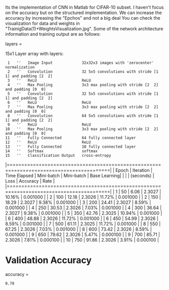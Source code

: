 Its the implementation of CNN in Matlab for CIFAR-10 subset. I haven't focus on the accuracy but on the structured implementation. We can increase the accuracy by increasing the "Epchos" and not a big deal
You can check the visualization for data and weights in "TrainigData(1)+WeightsVisualization.jpg".
Some of the network architecture information and training output are as follows: 

layers = 

  15x1 Layer array with layers:

     1   ''   Image Input             32x32x3 images with 'zerocenter' normalization
     2   ''   Convolution             32 5x5 convolutions with stride [1  1] and padding [2  2]
     3   ''   ReLU                    ReLU
     4   ''   Max Pooling             3x3 max pooling with stride [2  2] and padding [0  0]
     5   ''   Convolution             32 5x5 convolutions with stride [1  1] and padding [2  2]
     6   ''   ReLU                    ReLU
     7   ''   Max Pooling             3x3 max pooling with stride [2  2] and padding [0  0]
     8   ''   Convolution             64 5x5 convolutions with stride [1  1] and padding [2  2]
     9   ''   ReLU                    ReLU
    10   ''   Max Pooling             3x3 max pooling with stride [2  2] and padding [0  0]
    11   ''   Fully Connected         64 fully connected layer
    12   ''   ReLU                    ReLU
    13   ''   Fully Connected         10 fully connected layer
    14   ''   Softmax                 softmax
    15   ''   Classification Output   cross-entropy
|=========================================================================================|
|     Epoch    |   Iteration  | Time Elapsed |  Mini-batch  |  Mini-batch  | Base Learning|
|              |              |  (seconds)   |     Loss     |   Accuracy   |     Rate     |
|=========================================================================================|
|            1 |           50 |         6.06 |       2.3027 |       10.16% |     0.001000 |
|            2 |          100 |        12.18 |       2.3026 |       11.72% |     0.001000 |
|            2 |          150 |        18.29 |       2.3027 |        9.38% |     0.001000 |
|            3 |          200 |        24.41 |       2.3027 |        8.59% |     0.001000 |
|            4 |          250 |        30.53 |       2.3026 |        7.03% |     0.001000 |
|            4 |          300 |        36.64 |       2.3027 |        9.38% |     0.001000 |
|            5 |          350 |        42.76 |       2.3025 |       10.94% |     0.001000 |
|            6 |          400 |        48.88 |       2.3026 |       11.72% |     0.001000 |
|            6 |          450 |        54.99 |       2.3026 |        8.59% |     0.001000 |
|            7 |          500 |        61.11 |       2.3025 |       11.72% |     0.001000 |
|            8 |          550 |        67.25 |       2.3026 |        7.03% |     0.001000 |
|            8 |          600 |        73.42 |       2.3026 |        8.59% |     0.001000 |
|            9 |          650 |        79.62 |       2.3026 |        5.47% |     0.000100 |
|            9 |          700 |        85.71 |       2.3026 |        7.81% |     0.000100 |
|           10 |          750 |        91.86 |       2.3026 |        3.91% |     0.000100 |


# Validation Accuracy
accuracy =

    0.78
